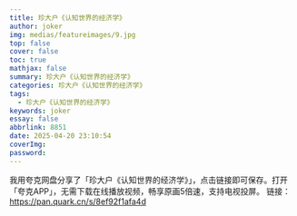 ```yaml
---
title: 珍大户《认知世界的经济学》
author: joker
img: medias/featureimages/9.jpg
top: false
cover: false
toc: true
mathjax: false
summary: 珍大户《认知世界的经济学》
categories: 珍大户《认知世界的经济学》
tags:
  - 珍大户《认知世界的经济学》
keywords: joker
essay: false
abbrlink: 8851
date: 2025-04-20 23:10:54
coverImg:
password:
---
```


我用夸克网盘分享了「珍大户《认知世界的经济学》」，点击链接即可保存。打开「夸克APP」，无需下载在线播放视频，畅享原画5倍速，支持电视投屏。
链接：https://pan.quark.cn/s/8ef92f1afa4d
